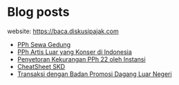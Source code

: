 # Blog posts

website: https://baca.diskusipajak.com

<!-- BLOG-POST-LIST:START -->
- [PPh Sewa Gedung](https://baca.diskusipajak.com/pph-sewa-gedung/)
- [PPh Artis Luar yang Konser di Indonesia](https://baca.diskusipajak.com/pph-artis-luar-yang-konser-di-indonesia/)
- [Penyetoran Kekurangan PPh 22 oleh Instansi](https://baca.diskusipajak.com/penyetoran-kekurangan-pph-22-oleh-instansi/)
- [CheatSheet SKD](https://baca.diskusipajak.com/cheatsheet-skd/)
- [Transaksi dengan Badan Promosi Dagang Luar Negeri](https://baca.diskusipajak.com/transaksi-dengan-badan-promosi-dagang-luar-negeri/)
<!-- BLOG-POST-LIST:END -->

<!--
**kelaspajak/kelaspajak** is a ✨ _special_ ✨ repository because its `README.md` (this file) appears on your GitHub profile.

Here are some ideas to get you started:

- 🔭 I’m currently working on ...
- 🌱 I’m currently learning ...
- 👯 I’m looking to collaborate on ...
- 🤔 I’m looking for help with ...
- 💬 Ask me about ...
- 📫 How to reach me: ...
- 😄 Pronouns: ...
- ⚡ Fun fact: ...
-->
